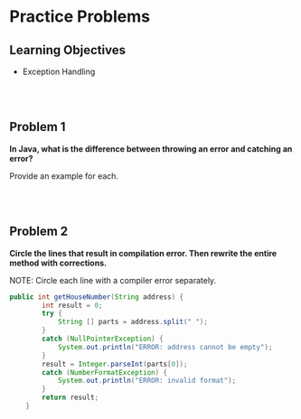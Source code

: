 Practice Problems
========================

Learning Objectives
-------------------
- Exception Handling

<br><br>

Problem 1
---------

**In Java, what is the difference between throwing an error and catching an error?**

Provide an example for each.

<br><br>

Problem 2
---------
**Circle the lines that result in compilation error. Then rewrite the entire method with corrections.**

NOTE: Circle each line with a compiler error separately.



```java
public int getHouseNumber(String address) {
        int result = 0;
        try {
            String [] parts = address.split(" ");
        } 
        catch (NullPointerException) {
            System.out.println("ERROR: address cannot be empty");
        }
        result = Integer.parseInt(parts[0]);
        catch (NumberFormatException) {
            System.out.println("ERROR: invalid format");
        }
        return result;
    }
```

<br><br>